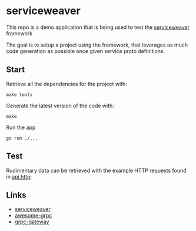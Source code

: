# serviceweaver

This repo is a demo application that is being used to test the [serviceweaver](https://serviceweaver.dev) framework 

The goal is to setup a project using the framework, that leverages as much code generation as possible once given service
proto definitions.

## Start

Retrieve all the dependencies for the project with:

```console
make tools
```

Generate the latest version of the code with:
```console
make
```

Run the app

```console
go run ./...
```

## Test

Rudimentary data can be retrieved with the example HTTP requests found in [api.http](./api.http):

## Links

 - [serviceweaver](https://serviceweaver.dev)
 - [awesome-grpc](https://github.com/grpc-ecosystem/awesome-grpc)
 - [grpc-gateway](https://github.com/grpc-ecosystem/grpc-gateway)
